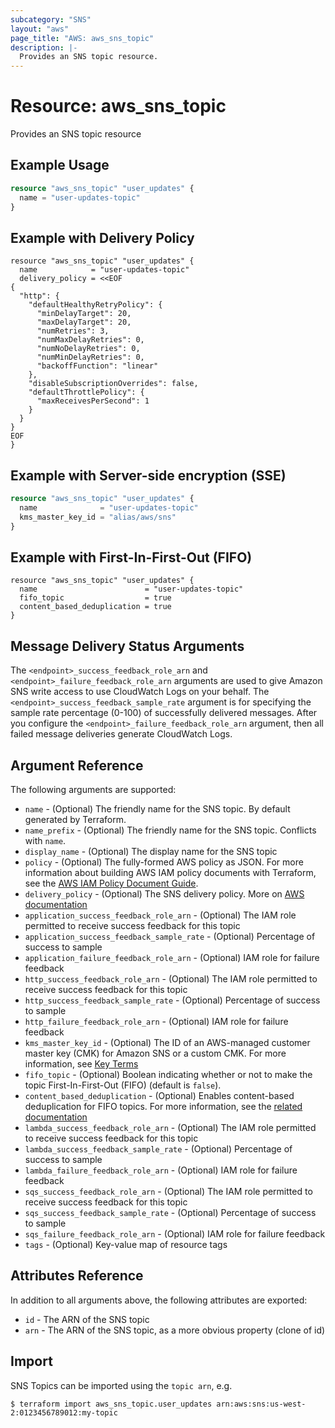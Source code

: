 ```yaml
---
subcategory: "SNS"
layout: "aws"
page_title: "AWS: aws_sns_topic"
description: |-
  Provides an SNS topic resource.
---
```


# Resource: aws_sns_topic

Provides an SNS topic resource

## Example Usage

```terraform
resource "aws_sns_topic" "user_updates" {
  name = "user-updates-topic"
}
```

## Example with Delivery Policy

```hcl
resource "aws_sns_topic" "user_updates" {
  name            = "user-updates-topic"
  delivery_policy = <<EOF
{
  "http": {
    "defaultHealthyRetryPolicy": {
      "minDelayTarget": 20,
      "maxDelayTarget": 20,
      "numRetries": 3,
      "numMaxDelayRetries": 0,
      "numNoDelayRetries": 0,
      "numMinDelayRetries": 0,
      "backoffFunction": "linear"
    },
    "disableSubscriptionOverrides": false,
    "defaultThrottlePolicy": {
      "maxReceivesPerSecond": 1
    }
  }
}
EOF
}
```

## Example with Server-side encryption (SSE)

```terraform
resource "aws_sns_topic" "user_updates" {
  name              = "user-updates-topic"
  kms_master_key_id = "alias/aws/sns"
}
```

## Example with First-In-First-Out (FIFO)

```hcl
resource "aws_sns_topic" "user_updates" {
  name                        = "user-updates-topic"
  fifo_topic                  = true
  content_based_deduplication = true
}
```

## Message Delivery Status Arguments

The `<endpoint>_success_feedback_role_arn` and `<endpoint>_failure_feedback_role_arn` arguments are used to give Amazon SNS write access to use CloudWatch Logs on your behalf. The `<endpoint>_success_feedback_sample_rate` argument is for specifying the sample rate percentage (0-100) of successfully delivered messages. After you configure the `<endpoint>_failure_feedback_role_arn` argument, then all failed message deliveries generate CloudWatch Logs.

## Argument Reference

The following arguments are supported:

- `name` - (Optional) The friendly name for the SNS topic. By default generated by Terraform.
- `name_prefix` - (Optional) The friendly name for the SNS topic. Conflicts with `name`.
- `display_name` - (Optional) The display name for the SNS topic
- `policy` - (Optional) The fully-formed AWS policy as JSON. For more information about building AWS IAM policy documents with Terraform, see the [AWS IAM Policy Document Guide](https://learn.hashicorp.com/terraform/aws/iam-policy).
- `delivery_policy` - (Optional) The SNS delivery policy. More on [AWS documentation](https://docs.aws.amazon.com/sns/latest/dg/DeliveryPolicies.html)
- `application_success_feedback_role_arn` - (Optional) The IAM role permitted to receive success feedback for this topic
- `application_success_feedback_sample_rate` - (Optional) Percentage of success to sample
- `application_failure_feedback_role_arn` - (Optional) IAM role for failure feedback
- `http_success_feedback_role_arn` - (Optional) The IAM role permitted to receive success feedback for this topic
- `http_success_feedback_sample_rate` - (Optional) Percentage of success to sample
- `http_failure_feedback_role_arn` - (Optional) IAM role for failure feedback
- `kms_master_key_id` - (Optional) The ID of an AWS-managed customer master key (CMK) for Amazon SNS or a custom CMK. For more information, see [Key Terms](https://docs.aws.amazon.com/sns/latest/dg/sns-server-side-encryption.html#sse-key-terms)
- `fifo_topic` - (Optional) Boolean indicating whether or not to make the topic First-In-First-Out (FIFO) (default is `false`).
- `content_based_deduplication` - (Optional) Enables content-based deduplication for FIFO topics. For more information, see the [related documentation](https://docs.aws.amazon.com/sns/latest/dg/fifo-message-dedup.html)
- `lambda_success_feedback_role_arn` - (Optional) The IAM role permitted to receive success feedback for this topic
- `lambda_success_feedback_sample_rate` - (Optional) Percentage of success to sample
- `lambda_failure_feedback_role_arn` - (Optional) IAM role for failure feedback
- `sqs_success_feedback_role_arn` - (Optional) The IAM role permitted to receive success feedback for this topic
- `sqs_success_feedback_sample_rate` - (Optional) Percentage of success to sample
- `sqs_failure_feedback_role_arn` - (Optional) IAM role for failure feedback
- `tags` - (Optional) Key-value map of resource tags

## Attributes Reference

In addition to all arguments above, the following attributes are exported:

- `id` - The ARN of the SNS topic
- `arn` - The ARN of the SNS topic, as a more obvious property (clone of id)

## Import

SNS Topics can be imported using the `topic arn`, e.g.

```
$ terraform import aws_sns_topic.user_updates arn:aws:sns:us-west-2:0123456789012:my-topic
```
